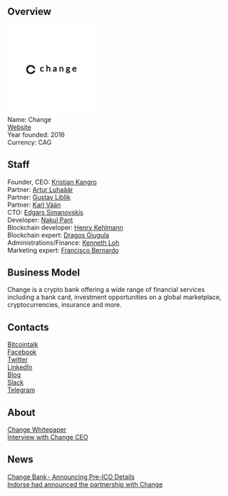 ## Overview
![ logo](../projects/logo/change.png)  
Name: Change   
[Website](https://change-bank.com/)  
Year founded: 2016    
Currency: CAG    
## Staff
Founder, CEO: [Kristjan Kangro](../people/kristjan_kangro.md)  
Partner: [Artur Luhaäär](../people/artur_luhaaar.md)  
Partner: [Gustav Liblik](../people/gustav_liblik.md)  
Partner: [Karl Vään](../people/karl_vaan.md)  
CTO: [Edgars Simanovskis](../people/edgars_simanovskis.md)  
Developer: [Nakul Pant](../people/nakul_pant.md)  
Blockchain developer: [Henry Kehlmann](../people/henry_kehlmann.md)  
Blockchain expert: [Dragos Giugula](../people/dragos_giugula.md)  
Administrations/Finance: [Kenneth Loh](../people/kenneth_loh.md)  
Marketing expert: [Francisco Bernardo](../people/francisco_bernardo.md)  
## Business Model
Change is a crypto bank offering a wide range of financial services including a bank card, investment opportunities on a global marketplace, cryptocurrencies, insurance and more.
## Contacts
[Bitcointalk](https://bitcointalk.org/index.php?topic=2087937.0)   
[Facebook](https://www.facebook.com/changefinance/)   
[Twitter](https://twitter.com/changefinance)  
[LinkedIn](https://www.linkedin.com/company-beta/13190167/)     
[Blog](https://medium.com/@changebank)    
[Slack](https://coinchange.slack.com/join/shared_invite/MjIzMDgxNDQ0OTAwLTE1MDIwOTc5NTQtMWZlYzAxYTlkNA)  
[Telegram](https://t.me/joinchat/E7dDX0LwpOolBJ5z2MVSUw)  
## About
[Change Whitepaper](https://drive.google.com/file/d/0B4RKXcemFwwbNW5wVGtBMWM0c2s/view)  
[Interview with Change CEO](https://www.youtube.com/watch?v=tGCElDm3eEU&feature=youtu.be)  
## News
[Change Bank - Announcing Pre-ICO Details](../news/change_03-09-17.md)  
[Indorse had announced the partnership with Change](../news/change_07-09-17.md)
